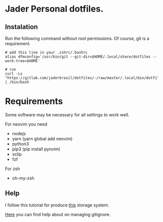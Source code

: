 # Jader Personal dotfiles.

## Instalation
Run the following command without root permissions. Of course, git is a requirement.

```
# add this line in your .zshrc/.bashrc
alias dfmconfig='/usr/bin/git --git-dir=$HOME/.local/share/dotfiles --work-tree=$HOME'

# run
curl -Ls "https://gitlab.com/jaderbrasil/dotfiles/-/raw/master/.local/bin/dotfiles/install.sh | /bin/bash
```

# Requirements
Some software may be necessary for all settings to work well.

For neovim you need
- nodejs
- yarn (yarn global add neovim)
- python3
- pip3 (pip install pynvim)
- xclip
- fzf

For zsh
- oh-my-zsh

## Help

I follow this tutorial for produce [this](https://www.atlassian.com/git/tutorials/dotfiles) storage system.

[Here](https://git-scm.com/docs/gitignore) you can find help about on managing gitignore.
